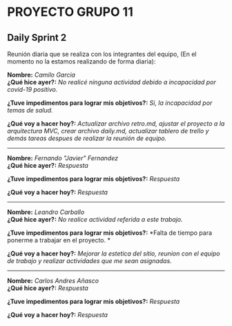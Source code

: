 # PROYECTO GRUPO 11

## Daily Sprint 2
Reunión diaria que se realiza con los integrantes del equipo, (En el momento no la estamos realizando de forma diaria):&nbsp; 

**Nombre:** *Camilo Garcia*&nbsp;  
**¿Qué hice ayer?:**
*No realicé ninguna actividad debido a incapacidad por covid-19 positivo.*&nbsp; 

**¿Tuve impedimentos para lograr mis objetivos?:**
*Si, la incapacidad por temas de salud.*&nbsp; 

**¿Qué voy a hacer hoy?:**
*Actualizar archivo retro.md, ajustar el proyecto a la arquitectura MVC, crear archivo daily.md, actualizar tablero de trello y demás tareas despues de realizar la reunión de equipo.*&nbsp; 

---

**Nombre:** *Fernando "Javier" Fernandez*&nbsp;  
**¿Qué hice ayer?:**
*Respuesta*&nbsp; 

**¿Tuve impedimentos para lograr mis objetivos?:**
*Respuesta*&nbsp; 

**¿Qué voy a hacer hoy?:**
*Respuesta*&nbsp; 

---

**Nombre:** *Leandro Carballo*&nbsp;  
**¿Qué hice ayer?:**
*No realice actividad referida a este trabajo.*&nbsp; 

**¿Tuve impedimentos para lograr mis objetivos?:**
*Falta de tiempo para ponerme a trabajar en el proyecto. *&nbsp; 

**¿Qué voy a hacer hoy?:**
*Mejorar la estetica del sitio, reunion con el equipo de trabajo y realizar actividades que me sean asignadas.*&nbsp; 

---

**Nombre:** *Carlos Andres Añasco*&nbsp;  
**¿Qué hice ayer?:**
*Respuesta*&nbsp; 

**¿Tuve impedimentos para lograr mis objetivos?:**
*Respuesta*&nbsp; 

**¿Qué voy a hacer hoy?:**
*Respuesta*&nbsp; 